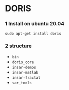 # DORIS
### 1 Install on ubuntu 20.04
```sudo apt-get install doris ```

### 2 structure
- ```bin```
- ```doris_core```
- ```insar-demos```
- ```insar-matlab```
- ```insar-fractal```
- ```sar_tools```
